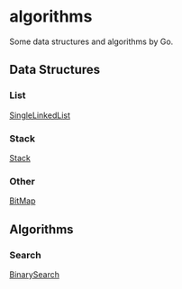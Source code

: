 # algorithms

Some data structures and algorithms by Go.

## Data Structures

### List

[SingleLinkedList](https://github.com/ByteFlow777/algorithms/blob/master/structures/list/linked/single/singlelinkedlist.go)

### Stack

[Stack](https://github.com/ByteFlow777/algorithms/blob/master/structures/stack/stack.go)

### Other

[BitMap](https://github.com/ByteFlow777/algorithms/blob/master/bitmap/bitmap.go)

## Algorithms

### Search

[BinarySearch](https://github.com/ByteFlow777/algorithms/blob/master/algorithms/search/binary/binarysearch.go)